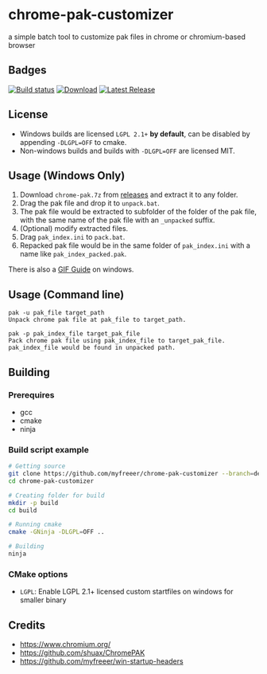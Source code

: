 # chrome-pak-customizer
a simple batch tool to customize pak files in chrome or chromium-based browser  

## Badges
[![Build status](https://ci.appveyor.com/api/projects/status/4ji3guqh4yyjfiaa?svg=true)](https://ci.appveyor.com/project/myfreeer/chrome-pak-customizer)
[![Download](https://img.shields.io/github/downloads/myfreeer/chrome-pak-customizer/total.svg)](https://github.com/myfreeer/chrome-pak-customizer/releases)
[![Latest Release](https://img.shields.io/github/release/myfreeer/chrome-pak-customizer.svg)](https://github.com/myfreeer/chrome-pak-customizer/releases/latest)

## License
* Windows builds are licensed `LGPL 2.1+` **by default**, can be disabled by appending `-DLGPL=OFF` to cmake.
* Non-windows builds and builds with `-DLGPL=OFF` are licensed MIT.

## Usage (Windows Only)
1. Download `chrome-pak.7z` from [releases](https://github.com/myfreeer/chrome-pak-customizer/releases) and extract it to any folder.
2. Drag the pak file and drop it to `unpack.bat`.
3. The pak file would be extracted to subfolder of the folder of the pak file, 
with the same name of the pak file with an `_unpacked` suffix.
4. (Optional) modify extracted files.
5. Drag `pak_index.ini` to `pack.bat`.
6. Repacked pak file would be in the same folder of `pak_index.ini` with a name like `pak_index_packed.pak`.

There is also a [GIF Guide](https://github.com/myfreeer/chrome-pak-customizer/wiki/GIF-Guide-v2) on windows.

## Usage (Command line)
```
pak -u pak_file target_path
Unpack chrome pak file at pak_file to target_path.

pak -p pak_index_file target_pak_file
Pack chrome pak file using pak_index_file to target_pak_file.
pak_index_file would be found in unpacked path.
```

## Building
### Prerequires
* gcc
* cmake
* ninja

### Build script example
```bash
# Getting source
git clone https://github.com/myfreeer/chrome-pak-customizer --branch=develop --single-branch
cd chrome-pak-customizer

# Creating folder for build
mkdir -p build
cd build

# Running cmake
cmake -GNinja -DLGPL=OFF ..

# Building
ninja
```
### CMake options
* `LGPL`: Enable LGPL 2.1+ licensed custom startfiles on windows for smaller binary

## Credits
* https://www.chromium.org/
* https://github.com/shuax/ChromePAK
* https://github.com/myfreeer/win-startup-headers
